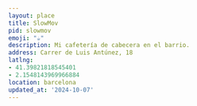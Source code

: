 ```yaml
---
layout: place
title: SlowMov
pid: slowmov
emoji: "☕️"
description: Mi cafetería de cabecera en el barrio.
address: Carrer de Luis Antúnez, 18
latlng:
- 41.39821818545401
- 2.1548143969966884
location: barcelona
updated_at: '2024-10-07'
---
```

